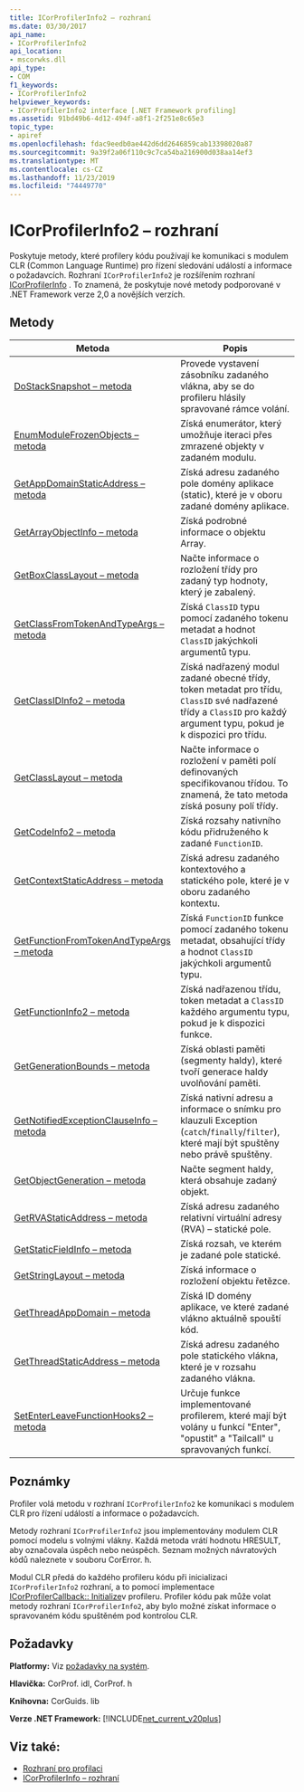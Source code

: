 ```yaml
---
title: ICorProfilerInfo2 – rozhraní
ms.date: 03/30/2017
api_name:
- ICorProfilerInfo2
api_location:
- mscorwks.dll
api_type:
- COM
f1_keywords:
- ICorProfilerInfo2
helpviewer_keywords:
- ICorProfilerInfo2 interface [.NET Framework profiling]
ms.assetid: 91bd49b6-4d12-494f-a8f1-2f251e8c65e3
topic_type:
- apiref
ms.openlocfilehash: fdac9eedb0ae442d6dd2646859cab13398020a87
ms.sourcegitcommit: 9a39f2a06f110c9c7ca54ba216900d038aa14ef3
ms.translationtype: MT
ms.contentlocale: cs-CZ
ms.lasthandoff: 11/23/2019
ms.locfileid: "74449770"
---
```

# <a name="icorprofilerinfo2-interface"></a>ICorProfilerInfo2 – rozhraní
Poskytuje metody, které profilery kódu používají ke komunikaci s modulem CLR (Common Language Runtime) pro řízení sledování událostí a informace o požadavcích. Rozhraní `ICorProfilerInfo2` je rozšířením rozhraní [ICorProfilerInfo](../../../../docs/framework/unmanaged-api/profiling/icorprofilerinfo-interface.md) . To znamená, že poskytuje nové metody podporované v .NET Framework verze 2,0 a novějších verzích.  
  
## <a name="methods"></a>Metody  
  
|Metoda|Popis|  
|------------|-----------------|  
|[DoStackSnapshot – metoda](../../../../docs/framework/unmanaged-api/profiling/icorprofilerinfo2-dostacksnapshot-method.md)|Provede vystavení zásobníku zadaného vlákna, aby se do profileru hlásily spravované rámce volání.|  
|[EnumModuleFrozenObjects – metoda](../../../../docs/framework/unmanaged-api/profiling/icorprofilerinfo2-enummodulefrozenobjects-method.md)|Získá enumerátor, který umožňuje iteraci přes zmrazené objekty v zadaném modulu.|  
|[GetAppDomainStaticAddress – metoda](../../../../docs/framework/unmanaged-api/profiling/icorprofilerinfo2-getappdomainstaticaddress-method.md)|Získá adresu zadaného pole domény aplikace (static), které je v oboru zadané domény aplikace.|  
|[GetArrayObjectInfo – metoda](../../../../docs/framework/unmanaged-api/profiling/icorprofilerinfo2-getarrayobjectinfo-method.md)|Získá podrobné informace o objektu Array.|  
|[GetBoxClassLayout – metoda](../../../../docs/framework/unmanaged-api/profiling/icorprofilerinfo2-getboxclasslayout-method.md)|Načte informace o rozložení třídy pro zadaný typ hodnoty, který je zabalený.|  
|[GetClassFromTokenAndTypeArgs – metoda](../../../../docs/framework/unmanaged-api/profiling/icorprofilerinfo2-getclassfromtokenandtypeargs-method.md)|Získá `ClassID` typu pomocí zadaného tokenu metadat a hodnot `ClassID` jakýchkoli argumentů typu.|  
|[GetClassIDInfo2 – metoda](../../../../docs/framework/unmanaged-api/profiling/icorprofilerinfo2-getclassidinfo2-method.md)|Získá nadřazený modul zadané obecné třídy, token metadat pro třídu, `ClassID` své nadřazené třídy a `ClassID` pro každý argument typu, pokud je k dispozici pro třídu.|  
|[GetClassLayout – metoda](../../../../docs/framework/unmanaged-api/profiling/icorprofilerinfo2-getclasslayout-method.md)|Načte informace o rozložení v paměti polí definovaných specifikovanou třídou. To znamená, že tato metoda získá posuny polí třídy.|  
|[GetCodeInfo2 – metoda](../../../../docs/framework/unmanaged-api/profiling/icorprofilerinfo2-getcodeinfo2-method.md)|Získá rozsahy nativního kódu přidruženého k zadané `FunctionID`.|  
|[GetContextStaticAddress – metoda](../../../../docs/framework/unmanaged-api/profiling/icorprofilerinfo2-getcontextstaticaddress-method.md)|Získá adresu zadaného kontextového a statického pole, které je v oboru zadaného kontextu.|  
|[GetFunctionFromTokenAndTypeArgs – metoda](../../../../docs/framework/unmanaged-api/profiling/icorprofilerinfo2-getfunctionfromtokenandtypeargs-method.md)|Získá `FunctionID` funkce pomocí zadaného tokenu metadat, obsahující třídy a hodnot `ClassID` jakýchkoli argumentů typu.|  
|[GetFunctionInfo2 – metoda](../../../../docs/framework/unmanaged-api/profiling/icorprofilerinfo2-getfunctioninfo2-method.md)|Získá nadřazenou třídu, token metadat a `ClassID` každého argumentu typu, pokud je k dispozici funkce.|  
|[GetGenerationBounds – metoda](../../../../docs/framework/unmanaged-api/profiling/icorprofilerinfo2-getgenerationbounds-method.md)|Získá oblasti paměti (segmenty haldy), které tvoří generace haldy uvolňování paměti.|  
|[GetNotifiedExceptionClauseInfo – metoda](../../../../docs/framework/unmanaged-api/profiling/icorprofilerinfo2-getnotifiedexceptionclauseinfo-method.md)|Získá nativní adresu a informace o snímku pro klauzuli Exception (`catch`/`finally`/`filter`), které mají být spuštěny nebo právě spuštěny.|  
|[GetObjectGeneration – metoda](../../../../docs/framework/unmanaged-api/profiling/icorprofilerinfo2-getobjectgeneration-method.md)|Načte segment haldy, která obsahuje zadaný objekt.|  
|[GetRVAStaticAddress – metoda](../../../../docs/framework/unmanaged-api/profiling/icorprofilerinfo2-getrvastaticaddress-method.md)|Získá adresu zadaného relativní virtuální adresy (RVA) – statické pole.|  
|[GetStaticFieldInfo – metoda](../../../../docs/framework/unmanaged-api/profiling/icorprofilerinfo2-getstaticfieldinfo-method.md)|Získá rozsah, ve kterém je zadané pole statické.|  
|[GetStringLayout – metoda](../../../../docs/framework/unmanaged-api/profiling/icorprofilerinfo2-getstringlayout-method.md)|Získá informace o rozložení objektu řetězce.|  
|[GetThreadAppDomain – metoda](../../../../docs/framework/unmanaged-api/profiling/icorprofilerinfo2-getthreadappdomain-method.md)|Získá ID domény aplikace, ve které zadané vlákno aktuálně spouští kód.|  
|[GetThreadStaticAddress – metoda](../../../../docs/framework/unmanaged-api/profiling/icorprofilerinfo2-getthreadstaticaddress-method.md)|Získá adresu zadaného pole statického vlákna, které je v rozsahu zadaného vlákna.|  
|[SetEnterLeaveFunctionHooks2 – metoda](../../../../docs/framework/unmanaged-api/profiling/icorprofilerinfo2-setenterleavefunctionhooks2-method.md)|Určuje funkce implementované profilerem, které mají být volány u funkcí "Enter", "opustit" a "Tailcall" u spravovaných funkcí.|  
  
## <a name="remarks"></a>Poznámky  
 Profiler volá metodu v rozhraní `ICorProfilerInfo2` ke komunikaci s modulem CLR pro řízení událostí a informace o požadavcích.  
  
 Metody rozhraní `ICorProfilerInfo2` jsou implementovány modulem CLR pomocí modelu s volnými vlákny. Každá metoda vrátí hodnotu HRESULT, aby označovala úspěch nebo neúspěch. Seznam možných návratových kódů naleznete v souboru CorError. h.  
  
 Modul CLR předá do každého profileru kódu při inicializaci `ICorProfilerInfo2` rozhraní, a to pomocí implementace [ICorProfilerCallback:: Initialize](../../../../docs/framework/unmanaged-api/profiling/icorprofilercallback-initialize-method.md)v profileru. Profiler kódu pak může volat metody rozhraní `ICorProfilerInfo2`, aby bylo možné získat informace o spravovaném kódu spuštěném pod kontrolou CLR.  
  
## <a name="requirements"></a>Požadavky  
 **Platformy:** Viz [požadavky na systém](../../../../docs/framework/get-started/system-requirements.md).  
  
 **Hlavička:** CorProf. idl, CorProf. h  
  
 **Knihovna:** CorGuids. lib  
  
 **Verze .NET Framework:** [!INCLUDE[net_current_v20plus](../../../../includes/net-current-v20plus-md.md)]  
  
## <a name="see-also"></a>Viz také:

- [Rozhraní pro profilaci](../../../../docs/framework/unmanaged-api/profiling/profiling-interfaces.md)
- [ICorProfilerInfo – rozhraní](../../../../docs/framework/unmanaged-api/profiling/icorprofilerinfo-interface.md)
